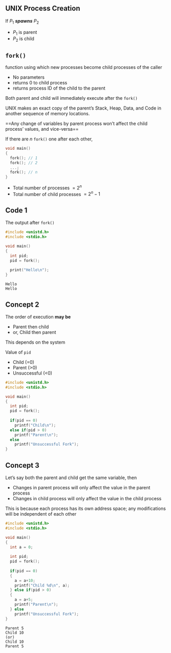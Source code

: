 ## UNIX Process Creation

If $P_1$ ***spawns*** $P_2$

- $P_1$ is parent
- $P_2$ is child

## `fork()`

function using which new processes become child processes of the caller

- No parameters
- returns 0 to child process
- returns process ID of the child to the parent

Both parent and child will immediately execute after the `fork()`

UNIX makes an exact copy of the parent’s Stack, Heap, Data, and Code in another sequence of memory locations.

==Any change of variables by parent process won’t affect the child process’ values, and vice-versa==

If there are $n$ `fork()` one after each other,

```c
void main()
{
  fork(); // 1
  fork(); // 2
  ...;
  fork(); // n
}
```

- Total number of processes $= 2^n$
- Total number of child processes $= 2^n - 1$

## Code 1

The output after `fork()`

```c
#include <unistd.h>
#include <stdio.h>

void main()
{
  int pid;
  pid = fork();
  
  print("Hello\n");
}
```

```
Hello
Hello
```

## Concept 2

The order of execution **may be**

- Parent then child
- or, Child then parent

This depends on the system

Value of `pid`

- Child (=0)
- Parent (>0)
- Unsuccessful (<0)

```c
#include <unistd.h>
#include <stdio.h>

void main()
{
  int pid;
  pid = fork();
  
  if(pid == 0)
    printf("Child\n");
  else if(pid > 0)
    printf("Parent\n");
  else
    printf("Unsuccessful Fork");
}
```

## Concept 3

Let’s say both the parent and child get the same variable, then

- Changes in parent process will only affect the value in the parent process
- Changes in child process will only affect the value in the child process

This is because each process has its own address space; any modifications will be independent of each other

```c
#include <unistd.h>
#include <stdio.h>

void main()
{
  int a = 0;
  
  int pid;
  pid = fork();
  
  if(pid == 0)
  {
    a = a+10;
    printf("Child %d\n", a);
  } else if(pid > 0)
  {
    a = a+5;
    printf("Parent\n");
  } else
    printf("Unsuccessful Fork");
}
```

```
Parent 5
Child 10
(or)
Child 10
Parent 5
```